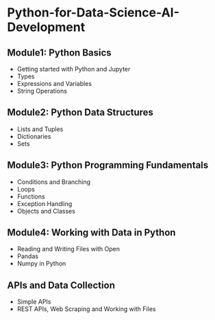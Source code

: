 # Python-for-Data-Science-AI-Development

## Module1: Python Basics
- Getting started with Python and Jupyter
- Types
- Expressions and Variables
- String Operations
## Module2: Python Data Structures
- Lists and Tuples
- Dictionaries
- Sets
## Module3: Python Programming Fundamentals
- Conditions and Branching
- Loops
- Functions
- Exception Handling
- Objects and Classes
## Module4: Working with Data in Python
- Reading and Writing Files with Open
- Pandas
- Numpy in Python
## APIs and Data Collection
- Simple APIs
- REST APIs, Web Scraping and Working with Files
